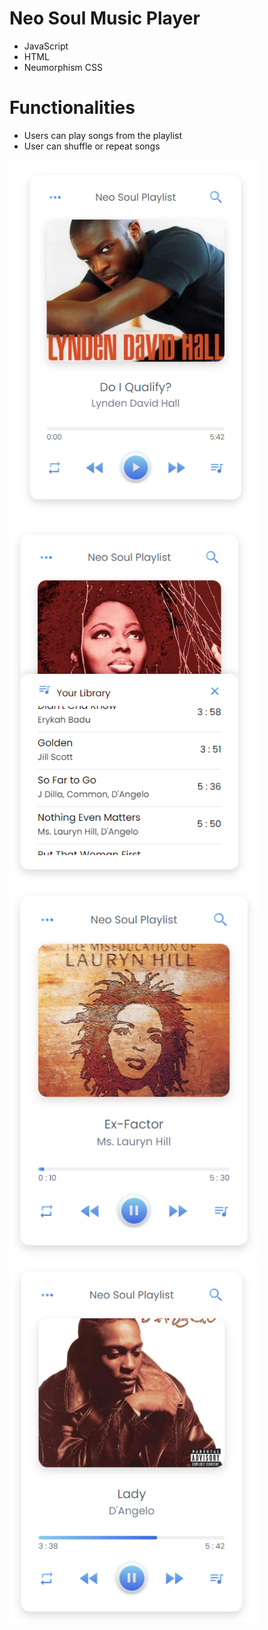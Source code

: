 # Neo Soul Music Player
- JavaScript
- HTML
- Neumorphism CSS

# Functionalities
- Users can play songs from the playlist
- User can shuffle or repeat songs

<img src="screenshots/pic1.PNG" width=400></br><img src="screenshots/pic2.PNG" width=400></br><img src="screenshots/pic3.PNG" width=400></br><img src="screenshots/pic4.PNG" width=400></br>
